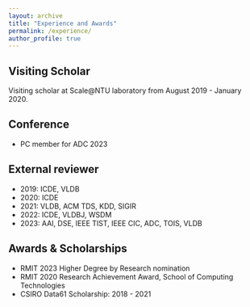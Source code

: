 ```yaml
---
layout: archive
title: "Experience and Awards"
permalink: /experience/
author_profile: true
---
```


## Visiting Scholar
Visiting scholar at Scale@NTU laboratory from August 2019 - January 2020.

## Conference 
- PC member for ADC 2023 

## External reviewer
- 2019: ICDE, VLDB
- 2020: ICDE
- 2021: VLDB, ACM TDS, KDD, SIGIR
- 2022: ICDE, VLDBJ, WSDM
- 2023: AAI, DSE, IEEE TIST, IEEE CIC, ADC, TOIS, VLDB

## Awards & Scholarships

- RMIT 2023 Higher Degree by Research nomination
- RMIT 2020 Research Achievement Award, School of Computing Technologies
- CSIRO Data61 Scholarship: 2018 - 2021